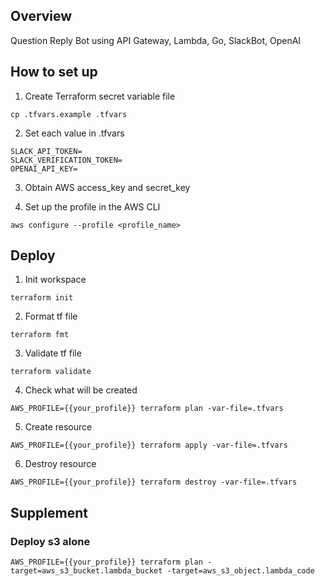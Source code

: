 ## Overview

Question Reply Bot using API Gateway, Lambda, Go, SlackBot, OpenAI

## How to set up

1. Create Terraform secret variable file

```
cp .tfvars.example .tfvars
```

2. Set each value in .tfvars

```
SLACK_API_TOKEN=
SLACK_VERIFICATION_TOKEN=
OPENAI_API_KEY=
```

3. Obtain AWS access_key and secret_key

4. Set up the profile in the AWS CLI

```
aws configure --profile <profile_name>
```

## Deploy

1. Init workspace

```
terraform init
```

2. Format tf file

```
terraform fmt
```

3. Validate tf file

```
terraform validate
```

4. Check what will be created

```
AWS_PROFILE={{your_profile}} terraform plan -var-file=.tfvars
```

5. Create resource

```
AWS_PROFILE={{your_profile}} terraform apply -var-file=.tfvars
```

6. Destroy resource

```
AWS_PROFILE={{your_profile}} terraform destroy -var-file=.tfvars
```

## Supplement

### Deploy s3 alone

```
AWS_PROFILE={{your_profile}} terraform plan -target=aws_s3_bucket.lambda_bucket -target=aws_s3_object.lambda_code
```
